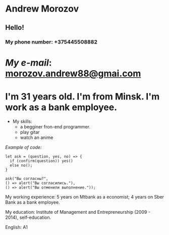# Andrew Morozov

## Hello!

### My phone number: +375445508882
***My e-mail***: morozov.andrew88@gmai.com
==========================
I'm 31 years old. I'm from **Minsk**.
I'm work as a bank employee. 
==========================

* My skills: 
    + a begginer fron-end programmer.
    + play gitar
    + watch an anime

*Example of code:*


```
let ask = (question, yes, no) => {
  if (confirm(question)) yes()
  else no(); 
} 

ask("Вы согласны?",
() => alert("Вы согласились."),
() => alert("Вы отменили выполнение.")); 
```


My working experience: 5 years on Mtbank as a economist; 4 years on Sber Bank as a bank employee.

My education: Institute of Management and Entrepreneurship (2009 - 2014), self-education.

English: A1
